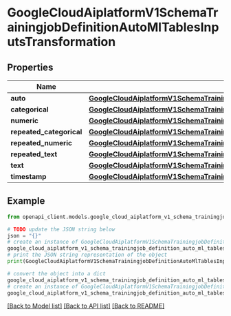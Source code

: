 # GoogleCloudAiplatformV1SchemaTrainingjobDefinitionAutoMlTablesInputsTransformation


## Properties

Name | Type | Description | Notes
------------ | ------------- | ------------- | -------------
**auto** | [**GoogleCloudAiplatformV1SchemaTrainingjobDefinitionAutoMlTablesInputsTransformationAutoTransformation**](GoogleCloudAiplatformV1SchemaTrainingjobDefinitionAutoMlTablesInputsTransformationAutoTransformation.md) |  | [optional] 
**categorical** | [**GoogleCloudAiplatformV1SchemaTrainingjobDefinitionAutoMlTablesInputsTransformationCategoricalTransformation**](GoogleCloudAiplatformV1SchemaTrainingjobDefinitionAutoMlTablesInputsTransformationCategoricalTransformation.md) |  | [optional] 
**numeric** | [**GoogleCloudAiplatformV1SchemaTrainingjobDefinitionAutoMlTablesInputsTransformationNumericTransformation**](GoogleCloudAiplatformV1SchemaTrainingjobDefinitionAutoMlTablesInputsTransformationNumericTransformation.md) |  | [optional] 
**repeated_categorical** | [**GoogleCloudAiplatformV1SchemaTrainingjobDefinitionAutoMlTablesInputsTransformationCategoricalArrayTransformation**](GoogleCloudAiplatformV1SchemaTrainingjobDefinitionAutoMlTablesInputsTransformationCategoricalArrayTransformation.md) |  | [optional] 
**repeated_numeric** | [**GoogleCloudAiplatformV1SchemaTrainingjobDefinitionAutoMlTablesInputsTransformationNumericArrayTransformation**](GoogleCloudAiplatformV1SchemaTrainingjobDefinitionAutoMlTablesInputsTransformationNumericArrayTransformation.md) |  | [optional] 
**repeated_text** | [**GoogleCloudAiplatformV1SchemaTrainingjobDefinitionAutoMlTablesInputsTransformationTextArrayTransformation**](GoogleCloudAiplatformV1SchemaTrainingjobDefinitionAutoMlTablesInputsTransformationTextArrayTransformation.md) |  | [optional] 
**text** | [**GoogleCloudAiplatformV1SchemaTrainingjobDefinitionAutoMlTablesInputsTransformationTextTransformation**](GoogleCloudAiplatformV1SchemaTrainingjobDefinitionAutoMlTablesInputsTransformationTextTransformation.md) |  | [optional] 
**timestamp** | [**GoogleCloudAiplatformV1SchemaTrainingjobDefinitionAutoMlTablesInputsTransformationTimestampTransformation**](GoogleCloudAiplatformV1SchemaTrainingjobDefinitionAutoMlTablesInputsTransformationTimestampTransformation.md) |  | [optional] 

## Example

```python
from openapi_client.models.google_cloud_aiplatform_v1_schema_trainingjob_definition_auto_ml_tables_inputs_transformation import GoogleCloudAiplatformV1SchemaTrainingjobDefinitionAutoMlTablesInputsTransformation

# TODO update the JSON string below
json = "{}"
# create an instance of GoogleCloudAiplatformV1SchemaTrainingjobDefinitionAutoMlTablesInputsTransformation from a JSON string
google_cloud_aiplatform_v1_schema_trainingjob_definition_auto_ml_tables_inputs_transformation_instance = GoogleCloudAiplatformV1SchemaTrainingjobDefinitionAutoMlTablesInputsTransformation.from_json(json)
# print the JSON string representation of the object
print(GoogleCloudAiplatformV1SchemaTrainingjobDefinitionAutoMlTablesInputsTransformation.to_json())

# convert the object into a dict
google_cloud_aiplatform_v1_schema_trainingjob_definition_auto_ml_tables_inputs_transformation_dict = google_cloud_aiplatform_v1_schema_trainingjob_definition_auto_ml_tables_inputs_transformation_instance.to_dict()
# create an instance of GoogleCloudAiplatformV1SchemaTrainingjobDefinitionAutoMlTablesInputsTransformation from a dict
google_cloud_aiplatform_v1_schema_trainingjob_definition_auto_ml_tables_inputs_transformation_from_dict = GoogleCloudAiplatformV1SchemaTrainingjobDefinitionAutoMlTablesInputsTransformation.from_dict(google_cloud_aiplatform_v1_schema_trainingjob_definition_auto_ml_tables_inputs_transformation_dict)
```
[[Back to Model list]](../README.md#documentation-for-models) [[Back to API list]](../README.md#documentation-for-api-endpoints) [[Back to README]](../README.md)


